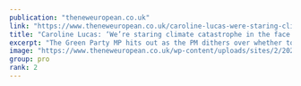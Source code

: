 ```yaml
---
publication: "theneweuropean.co.uk"
link: "https://www.theneweuropean.co.uk/caroline-lucas-were-staring-climate-catastrophe-in-the-face-and-sunak-is-looking-the-other-way/"
title: "Caroline Lucas: ‘We’re staring climate catastrophe in the face and Sunak is looking the other way’"
excerpt: "The Green Party MP hits out as the PM dithers over whether to attend COP27, and points to real environmental leadership elsewhere"
image: "https://www.theneweuropean.co.uk/wp-content/uploads/sites/2/2022/11/GettyImages-1244080666-e1667228202277.jpg"
group: pro
rank: 2
---
```

